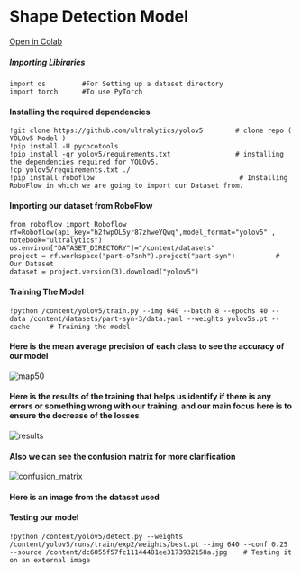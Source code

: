 # Shape Detection Model

[Open in Colab](https://colab.research.google.com/drive/16uytse5hdZFU1QCnMSICPkGqO5xo486f?usp=sharing)

##### Importing Libiraries
```
import os         #For Setting up a dataset directory 
import torch      #To use PyTorch
```
#### Installing the required dependencies
```
!git clone https://github.com/ultralytics/yolov5        # clone repo ( YOLOv5 Model )
!pip install -U pycocotools
!pip install -qr yolov5/requirements.txt                # installing the dependencies required for YOLOv5.
!cp yolov5/requirements.txt ./
!pip install roboflow                                    # Installing RoboFlow in which we are going to import our Dataset from.
```
#### Importing our dataset from RoboFlow
```
from roboflow import Roboflow
rf=Roboflow(api_key="h2fwpOL5yr87zhweYQwq",model_format="yolov5" , notebook="ultralytics")
os.environ["DATASET_DIRECTORY"]="/content/datasets"
project = rf.workspace("part-o7snh").project("part-syn")          # Our Dataset
dataset = project.version(3).download("yolov5")
```
#### Training The Model
```
!python /content/yolov5/train.py --img 640 --batch 8 --epochs 40 --data /content/datasets/part-syn-3/data.yaml --weights yolov5s.pt --cache     # Training the model
```
#### Here is the mean average precision of each class to see the accuracy of our model

![map50](https://github.com/AhmedSaleh627/Eagles/assets/88249795/b04c9970-6723-4764-b1e9-ec396de435e7)


#### Here is the results of the training that helps us identify if there is any errors or something wrong with our training, and our main focus here is to ensure the decrease of the losses

![results](https://github.com/AhmedSaleh627/Eagles/assets/88249795/87ca6c81-c9a8-4e26-b55a-5945b468565a)

#### Also we can see the confusion matrix for more clarification

![confusion_matrix](https://github.com/AhmedSaleh627/Eagles/assets/88249795/041e51d8-26c4-4838-b83b-4bf5d8ea90d1)

#### Here is an image from the dataset used


#### Testing our model
```
!python /content/yolov5/detect.py --weights /content/yolov5/runs/train/exp2/weights/best.pt --img 640 --conf 0.25 --source /content/dc6055f57fc11144481ee3173932158a.jpg    # Testing it on an external image
```
